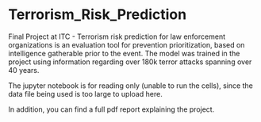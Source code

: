 # Terrorism_Risk_Prediction
Final Project at ITC - Terrorism risk prediction for law enforcement organizations is an evaluation tool for prevention prioritization, based on intelligence gatherable prior to the event. The model was trained in the project using information regarding over 180k terror attacks spanning over 40 years.

The jupyter notebook is for reading only (unable to run the cells), since the data file being used is too large to upload here.

In addition, you can find a full pdf report explaining the project.
